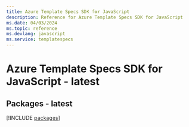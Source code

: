 ```yaml
---
title: Azure Template Specs SDK for JavaScript
description: Reference for Azure Template Specs SDK for JavaScript
ms.date: 04/03/2024
ms.topic: reference
ms.devlang: javascript
ms.service: templatespecs
---
```

# Azure Template Specs SDK for JavaScript - latest
## Packages - latest
[!INCLUDE [packages](template-specs-index.md)]